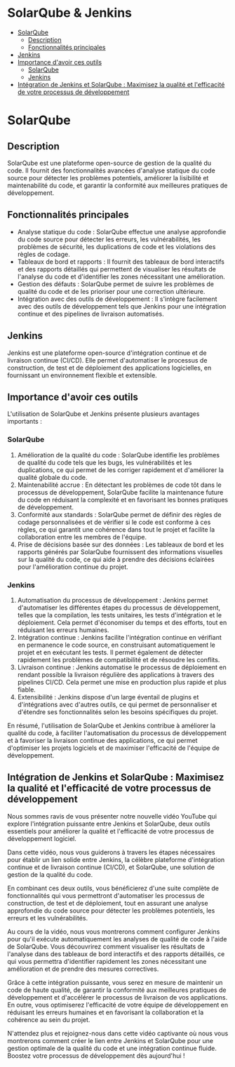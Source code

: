 # SolarQube & Jenkins

- [SolarQube](#solarqube)
  - [Description](#description)
  - [Fonctionnalités principales](#fonctionnalités-principales)
- [Jenkins](#jenkins)
- [Importance d'avoir ces outils](#importance-davoir-ces-outils)
  - [SolarQube](#solarqube-1)
  - [Jenkins](#jenkins-1)
- [Intégration de Jenkins et SolarQube : Maximisez la qualité et l'efficacité de votre processus de développement](#intégration-de-jenkins-et-solarqube--maximisez-la-qualité-et-lefficacité-de-votre-processus-de-développement)


# SolarQube

## Description

SolarQube est une plateforme open-source de gestion de la qualité du code. Il fournit des fonctionnalités avancées d'analyse statique du code source pour détecter les problèmes potentiels, améliorer la lisibilité et maintenabilité du code, et garantir la conformité aux meilleures pratiques de développement.

## Fonctionnalités principales

- Analyse statique du code : SolarQube effectue une analyse approfondie du code source pour détecter les erreurs, les vulnérabilités, les problèmes de sécurité, les duplications de code et les violations des règles de codage.
- Tableaux de bord et rapports : Il fournit des tableaux de bord interactifs et des rapports détaillés qui permettent de visualiser les résultats de l'analyse du code et d'identifier les zones nécessitant une amélioration.
- Gestion des défauts : SolarQube permet de suivre les problèmes de qualité du code et de les prioriser pour une correction ultérieure.
- Intégration avec des outils de développement : Il s'intègre facilement avec des outils de développement tels que Jenkins pour une intégration continue et des pipelines de livraison automatisés.

## Jenkins

Jenkins est une plateforme open-source d'intégration continue et de livraison continue (CI/CD). Elle permet d'automatiser le processus de construction, de test et de déploiement des applications logicielles, en fournissant un environnement flexible et extensible.

## Importance d'avoir ces outils

L'utilisation de SolarQube et Jenkins présente plusieurs avantages importants :

### SolarQube

1. Amélioration de la qualité du code : SolarQube identifie les problèmes de qualité du code tels que les bugs, les vulnérabilités et les duplications, ce qui permet de les corriger rapidement et d'améliorer la qualité globale du code.
2. Maintenabilité accrue : En détectant les problèmes de code tôt dans le processus de développement, SolarQube facilite la maintenance future du code en réduisant la complexité et en favorisant les bonnes pratiques de développement.
3. Conformité aux standards : SolarQube permet de définir des règles de codage personnalisées et de vérifier si le code est conforme à ces règles, ce qui garantit une cohérence dans tout le projet et facilite la collaboration entre les membres de l'équipe.
4. Prise de décisions basée sur des données : Les tableaux de bord et les rapports générés par SolarQube fournissent des informations visuelles sur la qualité du code, ce qui aide à prendre des décisions éclairées pour l'amélioration continue du projet.

### Jenkins

1. Automatisation du processus de développement : Jenkins permet d'automatiser les différentes étapes du processus de développement, telles que la compilation, les tests unitaires, les tests d'intégration et le déploiement. Cela permet d'économiser du temps et des efforts, tout en réduisant les erreurs humaines.
2. Intégration continue : Jenkins facilite l'intégration continue en vérifiant en permanence le code source, en construisant automatiquement le projet et en exécutant les tests. Il permet également de détecter rapidement les problèmes de compatibilité et de résoudre les conflits.
3. Livraison continue : Jenkins automatise le processus de déploiement en rendant possible la livraison régulière des applications à travers des pipelines CI/CD. Cela permet une mise en production plus rapide et plus fiable.
4. Extensibilité : Jenkins dispose d'un large éventail de plugins et d'intégrations avec d'autres outils, ce qui permet de personnaliser et d'étendre ses fonctionnalités selon les besoins spécifiques du projet.

En résumé, l'utilisation de SolarQube et Jenkins contribue à améliorer la qualité du code, à faciliter l'automatisation du processus de développement et à favoriser la livraison continue des applications, ce qui permet d'optimiser les projets logiciels et de maximiser l'efficacité de l'équipe de développement.

## Intégration de Jenkins et SolarQube : Maximisez la qualité et l'efficacité de votre processus de développement

Nous sommes ravis de vous présenter notre nouvelle vidéo YouTube qui explore l'intégration puissante entre Jenkins et SolarQube, deux outils essentiels pour améliorer la qualité et l'efficacité de votre processus de développement logiciel.

Dans cette vidéo, nous vous guiderons à travers les étapes nécessaires pour établir un lien solide entre Jenkins, la célèbre plateforme d'intégration continue et de livraison continue (CI/CD), et SolarQube, une solution de gestion de la qualité du code. 

En combinant ces deux outils, vous bénéficierez d'une suite complète de fonctionnalités qui vous permettront d'automatiser les processus de construction, de test et de déploiement, tout en assurant une analyse approfondie du code source pour détecter les problèmes potentiels, les erreurs et les vulnérabilités.

Au cours de la vidéo, nous vous montrerons comment configurer Jenkins pour qu'il exécute automatiquement les analyses de qualité de code à l'aide de SolarQube. Vous découvrirez comment visualiser les résultats de l'analyse dans des tableaux de bord interactifs et des rapports détaillés, ce qui vous permettra d'identifier rapidement les zones nécessitant une amélioration et de prendre des mesures correctives.

Grâce à cette intégration puissante, vous serez en mesure de maintenir un code de haute qualité, de garantir la conformité aux meilleures pratiques de développement et d'accélérer le processus de livraison de vos applications. En outre, vous optimiserez l'efficacité de votre équipe de développement en réduisant les erreurs humaines et en favorisant la collaboration et la cohérence au sein du projet.

N'attendez plus et rejoignez-nous dans cette vidéo captivante où nous vous montrerons comment créer le lien entre Jenkins et SolarQube pour une gestion optimale de la qualité du code et une intégration continue fluide. Boostez votre processus de développement dès aujourd'hui !



